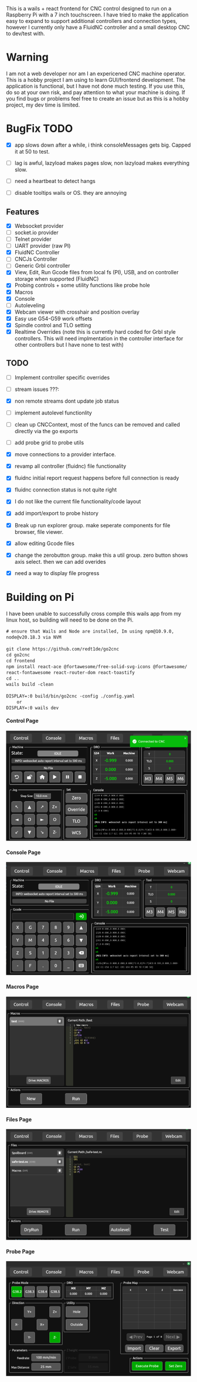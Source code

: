 
This is a wails + react frontend for CNC control designed to run on a Raspberry Pi with a 7 inch touchscreen. I have tried to make the application easy to expand to support additional controllers and connection types, however I currently only have a FluidNC controller and a small desktop CNC to dev/test with. 

# Warning
I am not a web developer nor am I an expericened CNC machine operator. This is a hobby project I am using to learn GUI/frontend development. The application is functional, but I have not done much testing. If you use this, do so at your own risk, and pay attention to what your machine is doing. If you find bugs or problems feel free to create an issue but as this is a hobby project, my dev time is limited.

# BugFix TODO
- [x] app slows down after a while, i think consoleMessages gets big. Capped it at 50 to test.
- [ ] lag is awful, lazyload makes pages slow, non lazyload makes everything slow.
- [ ] need a heartbeat to detect hangs
- [ ] disable tooltips wails or OS. they are annoying



## Features
- [x] Websocket provider
- [ ] socket.io provider 
- [ ] Telnet provider
- [ ] UART provider (raw PI)
- [x] FluidNC Controller
- [ ] CNCJs Controller
- [ ] Generic Grbl controller
- [x] View, Edit, Run Gcode files from local fs (PI), USB, and on controller storage when supported (FluidNC) 
- [x] Probing controls + some utility functions like probe hole
- [x] Macros
- [x] Console
- [ ] Autoleveling 
- [x] Webcam viewer with crosshair and position overlay
- [x] Easy use G54-G59 work offsets
- [x] Spindle control and TLO setting
- [x] Realtime Overrides (note this is currently hard coded for Grbl style controllers. This will need implmentation in the controller interface for other controllers but I have none to test with)

## TODO
- [ ] Implement controller specific overrides
- [ ] stream issues ???:
- [x] non remote streams dont update job status
- [ ] implement autolevel functionlity
- [ ] clean up CNCContext, most of the funcs can be removed and called directly via the go exports
- [ ] add probe grid to probe utils

- [x] move connections to a provider interface.
- [x] revamp all controller (fluidnc) file functionality
- [x] fluidnc initial report request happens before full connection is ready
- [x] fluidnc connection status is not quite right
- [x] I do not like the current file functionality/code layout
- [x] add import/export to probe history
- [x] Break up run explorer group. make seperate components for file browser, file viewer.
- [x] allow editing Gcode files
- [x] change the zerobutton group. make this a util group. zero button shows axis select. then we can add overides
- [x] need a way to display file progress


# Building on Pi
I have been unable to successfully cross compile this wails app from my linux host, so building will need to be done on the Pi.
```
# ensure that Wails and Node are installed, Im using npm@10.9.0, node@v20.18.3 via NVM

git clone https://github.com/redt1de/go2cnc
cd go2cnc
cd frontend
npm install react-ace @fortawesome/free-solid-svg-icons @fortawesome/ react-fontawesome react-router-dom react-toastify
cd ..
wails build -clean

DISPLAY=:0 build/bin/go2cnc -config ./config.yaml
    or
DISPLAY=:0 wails dev
```

#### Control Page
![Control Page](img/control.png)
#### Console Page
![Console Page](img/console.png)
#### Macros Page
![Macros Page](img/macros.png)
#### Files Page
![Files Page](img/files.png)
#### Probe Page
![probe Page](img/probe.png)
